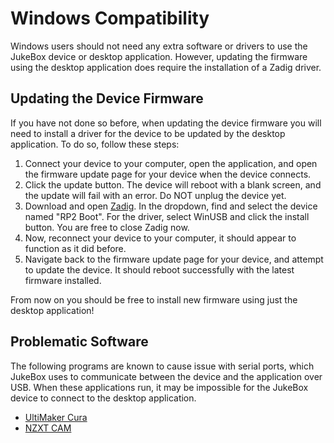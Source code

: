 # Windows Compatibility
Windows users should not need any extra software or drivers to use the JukeBox device or desktop application. However, updating the firmware using the desktop application does require the installation of a Zadig driver.

## Updating the Device Firmware
If you have not done so before, when updating the device firmware you will need to install a driver for the device to be updated by the desktop application. To do so, follow these steps:

1. Connect your device to your computer, open the application, and open the firmware update page for your device when the device connects.
2. Click the update button. The device will reboot with a blank screen, and the update will fail with an error. Do NOT unplug the device yet.
3. Download and open [Zadig](https://zadig.akeo.ie/). In the dropdown, find and select the device named "RP2 Boot". For the driver, select WinUSB and click the install button. You are free to close Zadig now.
4. Now, reconnect your device to your computer, it should appear to function as it did before.
5. Navigate back to the firmware update page for your device, and attempt to update the device. It should reboot successfully with the latest firmware installed.

From now on you should be free to install new firmware using just the desktop application!

## Problematic Software
The following programs are known to cause issue with serial ports, which JukeBox uses to communicate between the device and the application over USB. When these applications run, it may be impossible for the JukeBox device to connect to the desktop application.

- [UltiMaker Cura](https://ultimaker.com/software/ultimaker-cura/)
- [NZXT CAM](https://nzxt.com/pages/cam)
